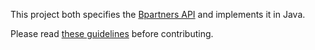 This project both specifies the
[Bpartners API](./doc/api.yml)
and implements it in Java.

Please read [these guidelines](https://github.com/hei-school/hei-admin-api/blob/dev/CONTRIBUTING.md) before contributing.
